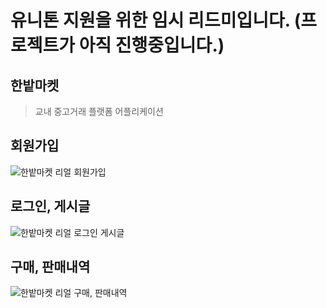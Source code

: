 # 유니톤 지원을 위한 임시 리드미입니다. (프로젝트가 아직 진행중입니다.)
## 한밭마켓

> 교내 중고거래 플랫폼 어플리케이션 

## 회원가입

![한밭마켓 리얼 회원가입](https://github.com/Hanbat-Market/HB_MARKET-SERVER/assets/101490157/1f836cff-48e4-4c55-aa8d-2d30dc712e32)

## 로그인, 게시글

![한밭마켓 리얼 로그인 게시글](https://github.com/Hanbat-Market/HB_MARKET-SERVER/assets/101490157/127eb0e3-6234-49d5-9ce5-c320b75eb7c5)

## 구매, 판매내역 

![한밭마켓 리얼 구매, 판매내역](https://github.com/Hanbat-Market/HB_MARKET-SERVER/assets/101490157/07e312e7-56dd-4a0d-8e09-80a795812eb1)
